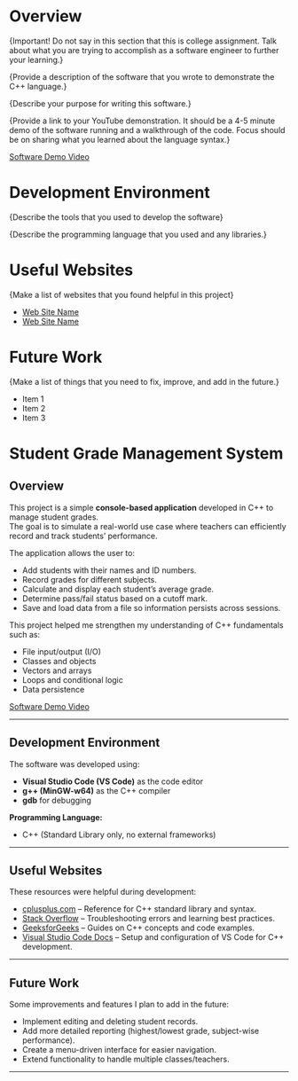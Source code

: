 # Overview

{Important! Do not say in this section that this is college assignment. Talk about what you are trying to accomplish as a software engineer to further your learning.}

{Provide a description of the software that you wrote to demonstrate the C++ language.}

{Describe your purpose for writing this software.}

{Provide a link to your YouTube demonstration. It should be a 4-5 minute demo of the software running and a walkthrough of the code. Focus should be on sharing what you learned about the language syntax.}

[Software Demo Video](http://youtube.link.goes.here)

# Development Environment

{Describe the tools that you used to develop the software}

{Describe the programming language that you used and any libraries.}

# Useful Websites

{Make a list of websites that you found helpful in this project}

- [Web Site Name](http://url.link.goes.here)
- [Web Site Name](http://url.link.goes.here)

# Future Work

{Make a list of things that you need to fix, improve, and add in the future.}

- Item 1
- Item 2
- Item 3






# Student Grade Management System

## Overview
This project is a simple **console-based application** developed in C++ to manage student grades.  
The goal is to simulate a real-world use case where teachers can efficiently record and track students’ performance.  

The application allows the user to:
- Add students with their names and ID numbers.
- Record grades for different subjects.
- Calculate and display each student’s average grade.
- Determine pass/fail status based on a cutoff mark.
- Save and load data from a file so information persists across sessions.  

This project helped me strengthen my understanding of C++ fundamentals such as:
- File input/output (I/O)
- Classes and objects
- Vectors and arrays
- Loops and conditional logic
- Data persistence  

[Software Demo Video](http://youtube.link.goes.here)

---

## Development Environment
The software was developed using:
- **Visual Studio Code (VS Code)** as the code editor  
- **g++ (MinGW-w64)** as the C++ compiler  
- **gdb** for debugging  

**Programming Language:**  
- C++ (Standard Library only, no external frameworks)  

---

## Useful Websites
These resources were helpful during development:  

- [cplusplus.com](https://cplusplus.com/) – Reference for C++ standard library and syntax.  
- [Stack Overflow](https://stackoverflow.com/) – Troubleshooting errors and learning best practices.  
- [GeeksforGeeks](https://www.geeksforgeeks.org/) – Guides on C++ concepts and code examples.  
- [Visual Studio Code Docs](https://code.visualstudio.com/docs) – Setup and configuration of VS Code for C++ development.  

---

## Future Work
Some improvements and features I plan to add in the future:  
- Implement editing and deleting student records.  
- Add more detailed reporting (highest/lowest grade, subject-wise performance).  
- Create a menu-driven interface for easier navigation.  
- Extend functionality to handle multiple classes/teachers.  

---
